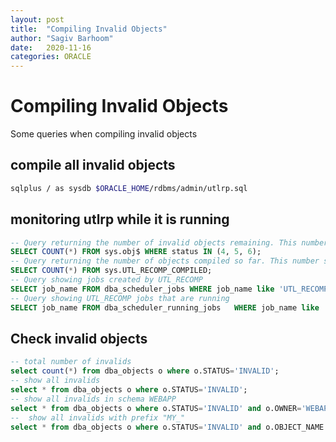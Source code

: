 ```yaml
---
layout: post
title:  "Compiling Invalid Objects"
author: "Sagiv Barhoom"
date:   2020-11-16
categories: ORACLE 
---
```


# Compiling Invalid Objects
Some queries when compiling invalid objects

## compile all invalid objects
```bash
sqlplus / as sysdb $ORACLE_HOME/rdbms/admin/utlrp.sql
```

## monitoring utlrp while it is running 
```sql
-- Query returning the number of invalid objects remaining. This number should decrease with time.
SELECT COUNT(*) FROM sys.obj$ WHERE status IN (4, 5, 6);
-- Query returning the number of objects compiled so far. This number should increase with time.
SELECT COUNT(*) FROM sys.UTL_RECOMP_COMPILED;
-- Query showing jobs created by UTL_RECOMP
SELECT job_name FROM dba_scheduler_jobs WHERE job_name like 'UTL_RECOMP_SLAVE_%';
-- Query showing UTL_RECOMP jobs that are running
SELECT job_name FROM dba_scheduler_running_jobs   WHERE job_name like 'UTL_RECOMP_SLAVE_%';
```

## Check invalid objects
```sql
-- total number of invalids
select count(*) from dba_objects o where o.STATUS='INVALID';
-- show all invalids
select * from dba_objects o where o.STATUS='INVALID';
-- show all invalids in schema WEBAPP
select * from dba_objects o where o.STATUS='INVALID' and o.OWNER='WEBAPP';
--  show all invalids with prefix "MY_"
select * from dba_objects o where o.STATUS='INVALID' and o.OBJECT_NAME like 'MY_%';
```
